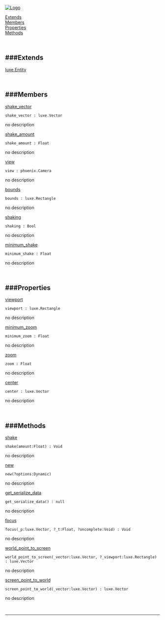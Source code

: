 
[![Logo](../../images/logo.png)](../../index.html)


[Extends](#Extends)   
[Members](#Members)   
[Properties](#Properties)   
[Methods](#Methods)   


&nbsp;   

<a class="lift" name="Extends" ></a>
###Extends   
---
<a class="lift" name="luxe.Entity" href="luxe/Entity.html">luxe.Entity</a>

&nbsp;   

<a class="lift" name="Members" ></a>
###Members   
---
<a class="lift" name="shake_vector" href="#shake_vector">shake_vector</a>



`shake_vector : luxe.Vector`

<span class="small_desc_flat"> no description </span>   

<a class="lift" name="shake_amount" href="#shake_amount">shake_amount</a>



`shake_amount : Float`

<span class="small_desc_flat"> no description </span>   

<a class="lift" name="view" href="#view">view</a>



`view : phoenix.Camera`

<span class="small_desc_flat"> no description </span>   

<a class="lift" name="bounds" href="#bounds">bounds</a>



`bounds : luxe.Rectangle`

<span class="small_desc_flat"> no description </span>   

<a class="lift" name="shaking" href="#shaking">shaking</a>



`shaking : Bool`

<span class="small_desc_flat"> no description </span>   

<a class="lift" name="minimum_shake" href="#minimum_shake">minimum_shake</a>



`minimum_shake : Float`

<span class="small_desc_flat"> no description </span>   

&nbsp;   

<a class="lift" name="Properties" ></a>
###Properties   
---
<a class="lift" name="viewport" href="#viewport">viewport</a>



`viewport : luxe.Rectangle`

<span class="small_desc_flat"> no description </span>   

<a class="lift" name="minimum_zoom" href="#minimum_zoom">minimum_zoom</a>



`minimum_zoom : Float`

<span class="small_desc_flat"> no description </span>   

<a class="lift" name="zoom" href="#zoom">zoom</a>



`zoom : Float`

<span class="small_desc_flat"> no description </span>   

<a class="lift" name="center" href="#center">center</a>



`center : luxe.Vector`

<span class="small_desc_flat"> no description </span>   

&nbsp;   

<a class="lift" name="Methods" ></a>
###Methods   
---
<a class="lift" name="shake" href="#shake">shake</a>



`shake(amount:Float) : Void`

<span class="small_desc_flat"> no description </span>   

<a class="lift" name="new" href="#new">new</a>



`new(?options:Dynamic) `

<span class="small_desc_flat"> no description </span>   

<a class="lift" name="get_serialize_data" href="#get_serialize_data">get_serialize_data</a>



`get_serialize_data() : null`

<span class="small_desc_flat"> no description </span>   

<a class="lift" name="focus" href="#focus">focus</a>



`focus(_p:luxe.Vector, ?_t:Float, ?oncomplete:Void) : Void`

<span class="small_desc_flat"> no description </span>   

<a class="lift" name="world_point_to_screen" href="#world_point_to_screen">world_point_to_screen</a>



`world_point_to_screen(_vector:luxe.Vector, ?_viewport:luxe.Rectangle) : luxe.Vector`

<span class="small_desc_flat"> no description </span>   

<a class="lift" name="screen_point_to_world" href="#screen_point_to_world">screen_point_to_world</a>



`screen_point_to_world(_vector:luxe.Vector) : luxe.Vector`

<span class="small_desc_flat"> no description </span>   



&nbsp;
&nbsp;
&nbsp;

---  


&nbsp;   
&nbsp;   